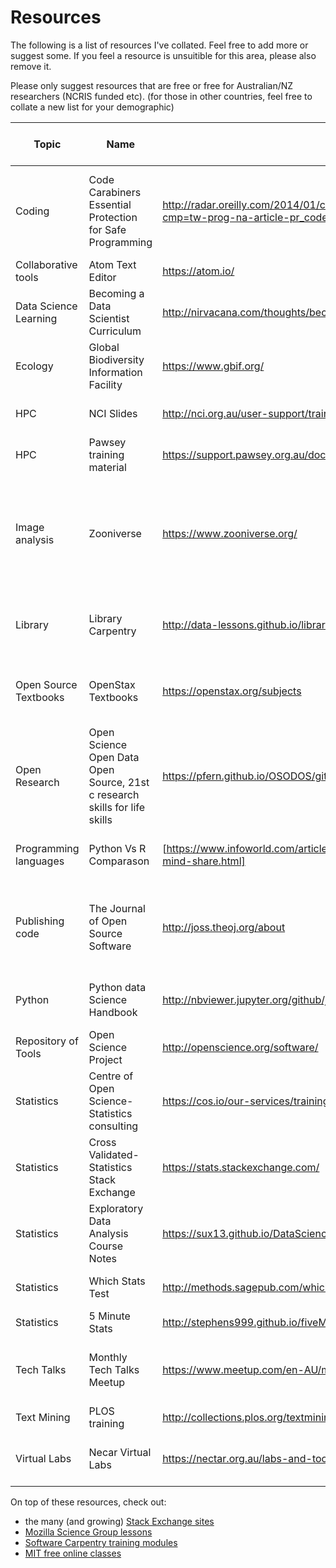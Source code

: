 # Resources

The following is a list of resources I've collated. Feel free to add more or suggest some. If you feel a resource is unsuitible for this area, please also remove it.

Please only suggest resources that are free or free for Australian/NZ researchers (NCRIS funded etc).
(for those in other countries, feel free to collate a new list for your demographic)


|Topic| Name | URL|  Description |Free for AU/NZ| Free for All|
|--------------|----------------------|-----------------------------|----------------------------------------|------|-----|
|Coding|Code Carabiners Essential Protection for Safe Programming| http://radar.oreilly.com/2014/01/code-carabiners-essential-protection-tools-for-safe-programming.html?cmp=tw-prog-na-article-pr_code_carabiners| An article on Assertions, Regression Testing and Version Control, for those who have learnt coding outside an IT degree|Yes|Yes|
|Collaborative tools| Atom Text Editor| https://atom.io/| A collaborative text editor, customizable|Yes|Yes
|Data Science Learning|Becoming a Data Scientist Curriculum|http://nirvacana.com/thoughts/becoming-a-data-scientist/| A visual roadmap for skills to build in data science|Yes|Yes|
|Ecology|Global Biodiversity Information Facility| https://www.gbif.org/|Free and open access to biodiversity data| Yes|Yes|
|HPC| NCI Slides| http://nci.org.au/user-support/training/| Slides around HPC training with Parallel/MPI/OpenMP | Yes| Yes|
|HPC| Pawsey training material| https://support.pawsey.org.au/documentation/display/US/Training+Material| Slides around HPC training with Parallel/MPI/OpenMP | Yes| Yes|
|Image analysis| Zooniverse| https://www.zooniverse.org/| Crowdsourcing research by uploading images with simple questions for the public to answer- Open source or hosted with permission|Yes|Yes|
|Library|Library Carpentry| http://data-lessons.github.io/library-data-intro/01-introduction/| A list of lessons for librarians to upskill their tech knowledge. Great community| Yes|Yes|
|Open Source Textbooks| OpenStax Textbooks|https://openstax.org/subjects |A repository of open source Math, Statistics, Humanities,Science textbooks |Yes|Yes|
|Open Research| Open Science Open Data Open Source, 21st c research skills for life skills |https://pfern.github.io/OSODOS/gitbook/ | A open textbook regarding good life skills around open research|Yes|Yes|
|Programming languages|Python Vs R Comparason|[https://www.infoworld.com/article/3187550/data-science/python-vs-r-the-battle-for-data-scientist-mind-share.html]|A details fairly unbiased comparason between the two|Yes|Yes|
|Publishing code|The Journal of Open Source Software| http://joss.theoj.org/about| The Journal of Open Source Software (JOSS) is a developer friendly journal for research software packages- academic Journal|Yes|Yes|
|Python|Python data Science Handbook|http://nbviewer.jupyter.org/github/jakevdp/PythonDataScienceHandbook/blob/master/notebooks/Index.ipynb| Covers IPython, Numpy,Pandas, MatplotLib,Machine learning in Python|Yes|Yes|
|Repository of Tools| Open Science Project| http://openscience.org/software/| A collection of tools ordered by research area|Yes|Yes|
|Statistics| Centre of Open Science- Statistics consulting| https://cos.io/our-services/training-services/| Offer free statistics consulting for researchers around open science |Yes|Yes|
|Statistics| Cross Validated- Statistics Stack Exchange| https://stats.stackexchange.com/|A forum for statistical questions|Yes|Yes|
|Statistics| Exploratory Data Analysis Course Notes| https://sux13.github.io/DataScienceSpCourseNotes/4_EXDATA/Exploratory_Data_Analysis_Course_Notes.html| Statistics married with their corresponding R code|Yes|Yes|
|Statistics| Which Stats Test| http://methods.sagepub.com/which-stats-test | A questionaire that will return the most suitible statistics test|Yes|Yes|
|Statistics|5 Minute Stats| http://stephens999.github.io/fiveMinuteStats/index.html | Short tutorials on Statistics|Yes|Yes|
|Tech Talks| Monthly Tech Talks Meetup|https://www.meetup.com/en-AU/monthlytechtalk/about/ | Monthly vid conference on topics relevent to eResearch - focused on Australia Tech |Yes| Unsure - Slides available|
|Text Mining|PLOS training|http://collections.plos.org/textmining|Tutorials on text mining|Yes|Yes|
|Virtual Labs| Necar Virtual Labs| https://nectar.org.au/labs-and-tools/ |A collection of NCRIS/NECTAR virtual labs available for AU researchers |Yes|Unsure|


On top of these resources, check out:
- the many (and growing) [Stack Exchange sites](https://stackexchange.com/)
- [Mozilla Science Group lessons](https://github.com/mozillascience/studyGroupLessons)
- [Software Carpentry training modules](https://software-carpentry.org/lessons/)
- [MIT free online classes](https://ocw.mit.edu/courses/audio-video-courses/)
